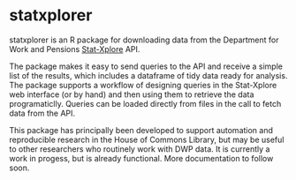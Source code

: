 # statxplorer

statxplorer is an R package for downloading data from the Department for Work and Pensions [Stat-Xplore](https://stat-xplore.dwp.gov.uk/webapi/jsf/login.xhtml) API. 

The package makes it easy to send queries to the API and receive a simple list of the results, which includes a dataframe of tidy data ready for analysis. The package supports a workflow of designing queries in the Stat-Xplore web interface (or by hand) and then using them to retrieve the data programaticlly. Queries can be loaded directly from files in the call to fetch data from the API.

This package has principally been developed to support automation and reproducible research in the House of Commons Library, but may be useful to other researchers who routinely work with DWP data. It is currently a work in progess, but is already functional. More documentation to follow soon.
